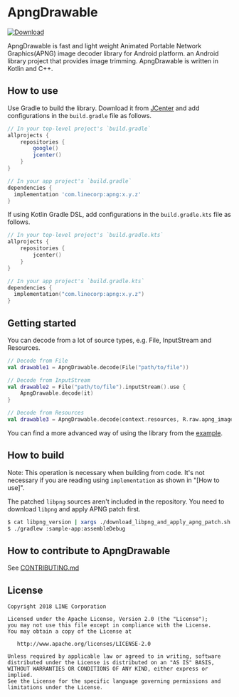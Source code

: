 # ApngDrawable

[![Download](https://api.bintray.com/packages/line/apng-drawable/com.linecorp.apng/images/download.svg)](https://bintray.com/line/apng-drawable/com.linecorp.apng/_latestVersion)

ApngDrawable is fast and light weight Animated Portable Network Graphics(APNG) image decoder library for Android platform.
an Android library project that provides image trimming. ApngDrawable is written in Kotlin and C++.

## How to use

Use Gradle to build the library. Download it from [JCenter](https://bintray.com/bintray/jcenter) and add configurations in the `build.gradle` file as follows.

```build.gradle
// In your top-level project's `build.gradle`
allprojects {
    repositories {
        google()
        jcenter()
    }
}

// In your app project's `build.gradle`
dependencies {
  implementation 'com.linecorp:apng:x.y.z'
}
```

If using Kotlin Gradle DSL, add configurations in the `build.gradle.kts` file as follows.

```build.gradle.kts
// In your top-level project's `build.gradle.kts`
allprojects {
    repositories {
        jcenter()
    }
}

// In your app project's `build.gradle.kts`
dependencies {
  implementation("com.linecorp:apng:x.y.z")
}
```

## Getting started

You can decode from a lot of source types, e.g. File, InputStream and Resources.

```kotlin
// Decode from File
val drawable1 = ApngDrawable.decode(File("path/to/file"))

// Decode from InputStream
val drawable2 = File("path/to/file").inputStream().use {
    ApngDrawable.decode(it)
}

// Decode from Resources
val drawable3 = ApngDrawable.decode(context.resources, R.raw.apng_image)
```

You can find a more advanced way of using the library from the [example](https://github.com/line/apng-drawable/tree/master/sample-app).

## How to build

Note: This operation is necessary when building from code. It's not necessary if you are reading using `implementation` as shown in "[How to use]".

The patched `libpng` sources aren't included in the repository.
You need to download `libpng` and apply APNG patch first.

```sh
$ cat libpng_version | xargs ./download_libpng_and_apply_apng_patch.sh
$ ./gradlew :sample-app:assembleDebug
```


## How to contribute to ApngDrawable

See [CONTRIBUTING.md](CONTRIBUTING.md)

## License

```
Copyright 2018 LINE Corporation

Licensed under the Apache License, Version 2.0 (the "License");
you may not use this file except in compliance with the License.
You may obtain a copy of the License at

   http://www.apache.org/licenses/LICENSE-2.0

Unless required by applicable law or agreed to in writing, software
distributed under the License is distributed on an "AS IS" BASIS,
WITHOUT WARRANTIES OR CONDITIONS OF ANY KIND, either express or implied.
See the License for the specific language governing permissions and
limitations under the License.
```
